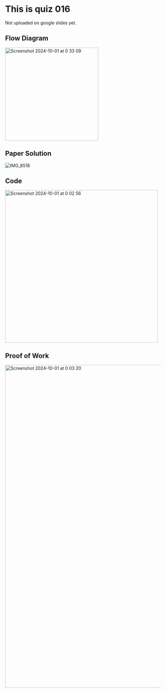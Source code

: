 # This is quiz 016
Not uploaded on google slides yet.

## Flow Diagram

<img width="301" alt="Screenshot 2024-10-01 at 0 33 09" src="https://github.com/user-attachments/assets/e67f0b1c-2bed-41d5-bcf4-2dbf684fdfb5">



## Paper Solution

![IMG_8518](https://github.com/user-attachments/assets/384ec4e4-126f-4d12-a833-1fc57c4f41d2)



## Code

<img width="494" alt="Screenshot 2024-10-01 at 0 02 56" src="https://github.com/user-attachments/assets/4540d1c7-8da3-4688-a661-697637b903ce">




## Proof of Work

<img width="1045" alt="Screenshot 2024-10-01 at 0 03 20" src="https://github.com/user-attachments/assets/f0b05e5d-4ba3-477f-beb0-ce918e6c056d">
